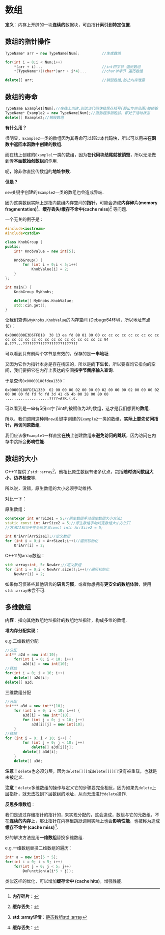 # 数组

**定义**：内存上开辟的一块**连续的**数据块，可由指针**索引到特定位置**.



## 数组的指针操作

```cpp
TypeName* arr = new TypeName[Num];			//生成数组

for(int i = 0;i < Num;i++)
    *(arr + i)...							//int四字节 遍历数组
	*(TypeName*)((char*)arr + i*4)...       //char单字节 遍历数组  

delete[] arr;								//销毁数组,防止内存泄露
```



## 数组的寿命

```cpp
TypeName Example1[Num];//在栈上创建,到达该代码块结尾花括号(超出作用范围)被销毁
TypeName* Example2 = new TypeName[Num];//直到程序销毁前，都处于活动状态
delete[] Example2;//销毁数组
```

**有什么用？**

很明显，```Example2```一类的数组因为其寿命可以超过本代码块，所以可以用来**在函数中返回本函数中创建的数组**.

而在栈上创建的```Example1```一类的数组，因为**在代码块结尾就被销毁**，所以无法做到传**本函数始创数组**的作用.

呃，除非你直接传数组的**地址参数**.

**但是？**

``new``关键字创建的```Example2```一类的数组也会造成弊端.

因为这类数组实际上是指向数组内存空间的**指针**，可能会造成**内存碎片(memory fragmentation)**[^1]、**缓存丢失/缓存不命中(cache miss)**[^2] 等问题.

一个无关的例子是：

```cpp
#include<iostream>
#include<cstdio>

class KnobGroup {
public:
	int* KnobValue = new int[5];

	KnobGroup() {
		for (int i = 0;i < 5;i++)
			KnobValue[i] = 2;
	}
};

int main() {
	KnobGroup MyKnobs;

	delete[] MyKnobs.KnobValue;
	std::cin.get();
}
```

让我们查询```&MyKnobs.KnobValue```的内存空间 (Debugx64环境，所以地址有点长)：

```
0x0000000E3D6FFB18  30 13 ea fd 88 01 00 00 cc cc cc cc cc cc cc cc cc cc cc cc cc cc cc cc cc cc cc cc cc cc cc cc 94  0.???...?????????????????????????
```

可以看到只有前两个字节是有效的，保存的是**一串地址**.

又因为它作为指针本身是存在栈区的，所以是**向下生长**，所以要查询它指向的空间，我们要把它在内存上表达的空间**按字节倒序输入查询**.

于是查询```0x00000188fdea1330```：

```
0x00000188FDEA1330  02 00 00 00 02 00 00 00 02 00 00 00 02 00 00 00 02 00 00 00 fd fd fd fd 3d 41 d6 4b 00 28 00 80 00  ....................????=A?K.(.€.
```

可以看到是一串有5份四字节int的被赋值为2的数组，这才是我们想要的**数组**.

所以，我们调用这种用``new``关键字创建的```Example2```一类的数组，**实际上要先访问指针，再访问原数组**.

我们应该像```Example1```一样直接**在栈上**创建数组来**避免访问的跳跃**，因为访问在内存中跳跃会**影响性能**.



## 数组的大小

C++11提供了`std::array`[^3]，他相比原生数组有诸多优点，包括**随时访问数组大小**，**边界检查**等.

所以说，没错，原生数组的大小必须手动维持.

对比一下：

原生数组：

```cpp
constexpr int ArrSize1 = 5;//原生数组手动规定数组大小方法I
static const int ArrSize2 = 5;//原生数组手动规定数组大小方法II
//方法II相当于在全局定义const intn ArrSize2 = 5;

int OriArr[ArrSize1];//定义数组
for (int i = 0;i < ArrSize1;i++)//遍历初始化
	OriArr[i] = 2;
```

C++11的array数组：

```cpp
std::array<int, 5> NewArr;//定义数组
for (int i = 0;i < NewArr.size();i++)//遍历初始化
	NewArr[i] = 2;
```

如果你习惯某些其他语言的**语言习惯**，或者你想拥有**更安全的数组体验**，使用```std::array```未尝不可.



[^1]:**内存碎片**：
[^2]:**缓存丢失**：

[^3]:**std::array详情**：[静态数组std::array](静态数组stdarray.md)



## 多维数组

**内容**：指向其他数组地址指针的数组地址指针，构成多维的数组.

**堆内存分配实现**：

e.g.二维数组分配

```cpp
//分配
int** a2d = new int[10];
	for(int i = 0; i < 10; i++)
		a2d[i] = new int[10];
//释放
for(int i = 0; i < 10; i++)
    delete[] a2d[i];
delete[] a2d;
```

三维数组分配

```cpp
//分配
int*** a3d = new int**[10];
	for (int i = 0; i < 10; i++) {
		a3d[i] = new int*[10];
		for (int j = 0; j < 10; j++)
			a3d[i][j] = new int[10];
	}
//释放
for (int i = 0; i < 10; i++) {
		for (int j = 0; j < 10; j++)
			delete[] a3d[i][j];
		delete[] a3d[i];
	}
	delete[] a3d;
```

**注意！**`delete`也必须分层，因为`delete[][]`或`delete[][][]`没有被重载，也就是未被定义.

**注意！**`delete`多维数组的操作与定义它的步骤要完全相反，因为如果先`delete`上层指针，就无法找到下层数组的地址，从而无法进行`delete`操作.



**反思多维数组**：

我们是通过存储指针的指针的...来实现分配的，这会造成，数组与它的元数组，不在**连续的内存**上，那让指针在内存里跳跃调用实际上也会**影响性能**，也被称为造成**缓存不命中 (cache miss)**[^2].

好的解决方法是用**一维数组**替换多维数组.

e.g.一维数组替换二维数组的遍历：

```cpp
int* a = new int[5 * 5];
for(int i = 0; i < 5; i++)
    for(int j = 0; j < 5; j++)
        DoFunction(a[i*5 + j]);
```

类似这样的优化，可以增加**缓存命中 (cache hits)**，增强性能.


